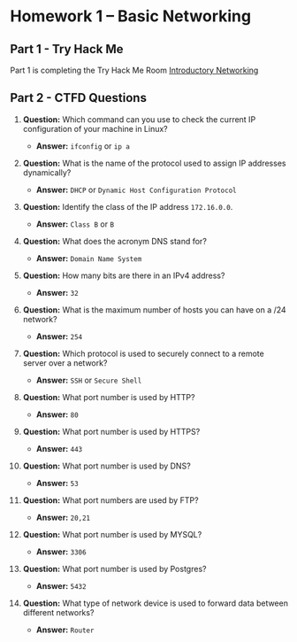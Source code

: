 # Homework 1 – Basic Networking

## Part 1 - Try Hack Me

Part 1 is completing the Try Hack Me Room [Introductory Networking](https://tryhackme.com/r/room/introtonetworking)
 
## Part 2 - CTFD Questions

1. **Question:** Which command can you use to check the current IP configuration of your machine in Linux?
   - **Answer:** `ifconfig` or `ip a`

1. **Question:** What is the name of the protocol used to assign IP addresses dynamically?
   - **Answer:** `DHCP` or `Dynamic Host Configuration Protocol `

1. **Question:** Identify the class of the IP address `172.16.0.0`.
   - **Answer:** `Class B` or `B`

1. **Question:** What does the acronym DNS stand for?
   - **Answer:** `Domain Name System`

1. **Question:** How many bits are there in an IPv4 address?
   - **Answer:** `32`

1. **Question:** What is the maximum number of hosts you can have on a /24 network?
   - **Answer:** `254`

1. **Question:** Which protocol is used to securely connect to a remote server over a network?
    - **Answer:** `SSH` or `Secure Shell`

1. **Question:** What port number is used by HTTP?
    - **Answer:** `80`

1. **Question:** What port number is used by HTTPS?
    - **Answer:** `443`

1. **Question:** What port number is used by DNS?
    - **Answer:** `53`

1. **Question:** What port numbers are used by FTP?
    - **Answer:** `20,21`

1. **Question:** What port number is used by MYSQL?
    - **Answer:** `3306`

1. **Question:** What port number is used by Postgres?
    - **Answer:** `5432`

1. **Question:** What type of network device is used to forward data between different networks?
    - **Answer:** `Router`
